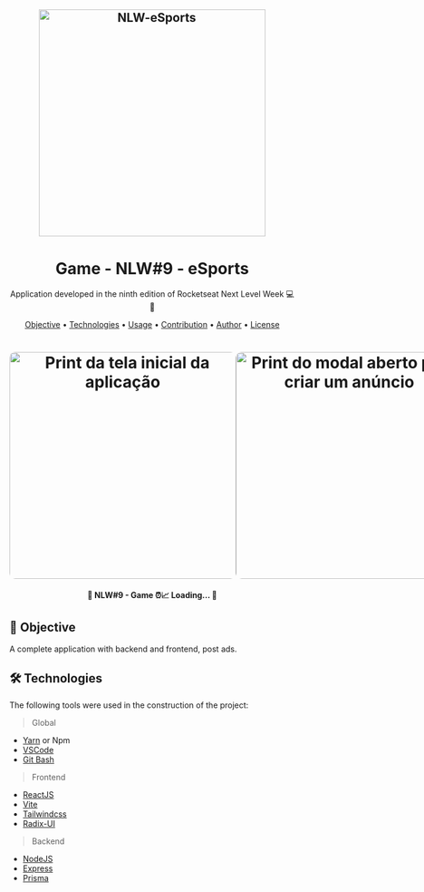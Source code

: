 <h2 align="center">
  <img alt="NLW-eSports" title="#nlw-esports" src=".github/logo.svg" width="400"/>
</h2>

<h1 align="center">
    Game - NLW#9 - eSports
</h1>
<p align="center"> Application developed in the ninth edition of Rocketseat Next Level Week 💻🚀 </p>

<p align="center">
 <a href="#objective">Objective</a> •
 <a href="#technologies">Technologies</a> • 
 <a href="#usage">Usage</a> • 
 <a href="#contribution">Contribution</a> • 
 <a href="#author">Author</a> • 
 <a href="#license">License</a>
</p>

<h1 align="center">
<div style="display: flex; flex-direction: row;">
  <img width="400" style="border-radius: 10px" height="auto" alt="Print da tela inicial da aplicação" title="Home" src=".github/home.png" />
  <img width="400" style="border-radius: 10px" height="auto" alt="Print do modal aberto para criar um anúncio" title="Modal" src=".github/modal.png" />
  <div>
</h1>

<h4 align="center"> 
	🚧 NLW#9 - Game ⏰📈 Loading...  🚧
</h4>

<h2 id="objective" > 🎯 Objective </h2>


A complete application with backend and frontend, post ads.

<h2 id="technologies"> 🛠 Technologies </h2>

The following tools were used in the construction of the project:
> Global
- [Yarn](https://yarnpkg.com) or Npm
- [VSCode](https://code.visualstudio.com)
- [Git Bash](https://gitforwindows.org/)
> Frontend
- [ReactJS](https://reactjs.org)
- [Vite](https://vitejs.dev/)
- [Tailwindcss](https://tailwindcss.com/)
- [Radix-UI](https://www.radix-ui.com/)
> Backend
- [NodeJS](https://nodejs.org/en/)
- [Express](https://expressjs.com/pt-br/)
- [Prisma](https://www.prisma.io/)

